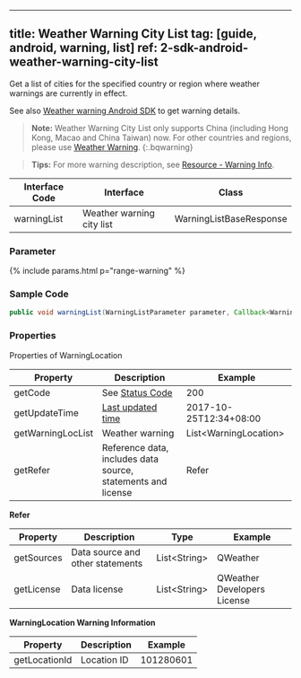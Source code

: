 <!--
 * @Date: 2025-03-06 10:02:06
 * @LastEditors: 韩笑白
 * @LastEditTime: 2025-03-13 14:29:12
 * @FilePath: /dev-site/docs/_en/android-sdk/warning/android-weather-warning-city-list.md
-->
---
title: Weather Warning City List
tag: [guide, android, warning, list]
ref: 2-sdk-android-weather-warning-city-list
---

Get a list of cities for the specified country or region where weather warnings are currently in effect.

See also [Weather warning Android SDK](/en/docs/android-sdk/warning/android-weather-warning/) to get warning details.

> **Note:** Weather Warning City List only supports China (including Hong Kong, Macao and China Taiwan) now. For other countries and regions, please use [Weather Warning](/en/docs/android-sdk/warning/android-weather-warning/).
{:.bqwarning}

> **Tips:** For more warning description, see [Resource - Warning Info](/en/docs/resource/warning-info/).

| Interface Code| Interface  | Class |
| ---------------- | -------------- | --------------- |
| warningList| Weather warning city list  | WarningListBaseResponse |

### Parameter

{% include params.html p="range-warning" %}

### Sample Code

```java
public void warningList(WarningListParameter parameter, Callback<WarningListBaseResponse> callback);
```

### Properties

Properties of WarningLocation

| Property | Description | Example |
| -------------- | ------------ | --------------------------- |
| getCode | See [Status Code](/en/docs/resource/status-code/) | 200 |
| getUpdateTime | [Last updated time](/en/docs/resource/glossary/#update-time) | 2017-10-25T12:34+08:00 |
| getWarningLocList | Weather warning | List&lt;WarningLocation&gt; |
| getRefer | Reference data, includes data source, statements and license | Refer |

**Refer**

| Property | Description  |  Type |  Example  |
| ---------- | ----------- | ------------------ | ------------ |
| getSources | Data source and other statements  | List&lt;String&gt; | QWeather     |
| getLicense | Data license      | List&lt;String&gt; | QWeather Developers License |

**WarningLocation Warning Information**

| Property | Description | Example |
| ------------- | ------------ | --------- |
| getLocationId | Location ID | 101280601 |
